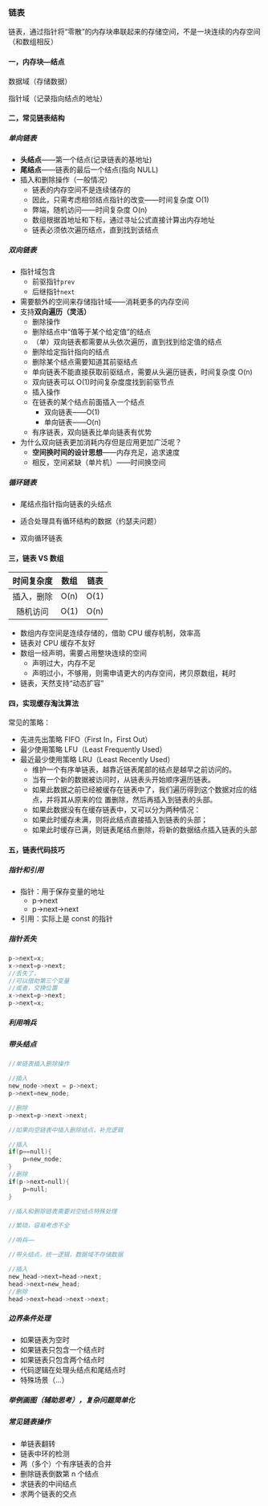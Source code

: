 ### 链表

链表，通过指针将“零散”的内存块串联起来的存储空间，不是一块连续的内存空间（和数组相反）

#### 一，内存块—**结点**

数据域（存储数据）

指针域（记录指向结点的地址）

#### 二，常见链表结构

##### 单向链表

- **头结点**——第一个结点(记录链表的基地址)
- **尾结点**——链表的最后一个结点(指向 NULL)
- 插入和删除操作（一般情况）
  - 链表的内存空间不是连续储存的
  - 因此，只需考虑相邻结点指针的改变——时间复杂度 O(1)
  - 弊端，随机访问——时间复杂度 O(n)
  - 数组根据首地址和下标，通过寻址公式直接计算出内存地址
  - 链表必须依次遍历结点，直到找到该结点

##### 双向链表

- 指针域包含
  - 前驱指针`prev`
  - 后继指针`next`
- 需要额外的空间来存储指针域——消耗更多的内存空间
- 支持**双向遍历（灵活）**
  - 删除操作
  - 删除结点中“值等于某个给定值”的结点
  - （单）双向链表都需要从头依次遍历，直到找到给定值的结点
  - 删除给定指针指向的结点
  - 删除某个结点需要知道其前驱结点
  - 单向链表不能直接获取前驱结点，需要从头遍历链表，时间复杂度 O(n)
  - 双向链表可以 O(1)时间复杂度度找到前驱节点
  - 插入操作
  - 在链表的某个结点前面插入一个结点
    - 双向链表——O(1)
    - 单向链表——O(n)
  - 有序链表，双向链表比单向链表有优势
- 为什么双向链表更加消耗内存但是应用更加广泛呢？
  - **空间换时间的设计思想**——内存充足，追求速度
  - 相反，空间紧缺（单片机）——时间换空间

##### 循环链表

- 尾结点指针指向链表的头结点
- 适合处理具有循环结构的数据（约瑟夫问题）

- 双向循环链表

#### 三，链表 VS 数组

| 时间复杂度 | 数组 | 链表 |
| :--------: | :--: | :--: |
| 插入，删除 | O(n) | O(1) |
|  随机访问  | O(1) | O(n) |

- 数组内存空间是连续存储的，借助 CPU 缓存机制，效率高
- 链表对 CPU 缓存不友好
- 数组一经声明，需要占用整块连续的空间
  - 声明过大，内存不足
  - 声明过小，不够用，则需申请更大的内存空间，拷贝原数组，耗时
- 链表，天然支持“动态扩容”

#### 四，实现缓存淘汰算法

常见的策略：

- 先进先出策略 FIFO（First In，First Out）
- 最少使用策略 LFU（Least Frequently Used）
- 最近最少使用策略 LRU（Least Recently Used）
  - 维护一个有序单链表，越靠近链表尾部的结点是越早之前访问的。
  - 当有一个新的数据被访问时，从链表头开始顺序遍历链表。
  - 如果此数据之前已经被缓存在链表中了，我们遍历得到这个数据对应的结点，并将其从原来的位
    置删除，然后再插入到链表的头部。
  - 如果此数据没有在缓存链表中，又可以分为两种情况：
  - 如果此时缓存未满，则将此结点直接插入到链表的头部；
  - 如果此时缓存已满，则链表尾结点删除，将新的数据结点插入链表的头部

#### 五，链表代码技巧

##### **指针和引用**

- 指针：用于保存变量的地址
  - p->next
  - p->next->next
- 引用：实际上是 const 的指针

##### **指针丢失**

```cpp
p->next=x;
x->next=p->next;
//丢失了，
//可以借助第三个变量
//或者，交换位置
x->next=p->next;
p->next=x;
```

##### **利用哨兵**

##### 带头结点

```cpp
//单链表插入删除操作

//插入
new_node->next = p->next;
p->next=new_node;

//删除
p->next=p->next->next;

//如果向空链表中插入删除结点，补充逻辑

//插入
if(p==null){
    p=new_node;
}
//删除
if(p->next=null){
    p=null;
}

//插入和删除链表需要对空结点特殊处理

//繁琐，容易考虑不全

//哨兵——

//带头结点，统一逻辑，数据域不存储数据

//插入
new_head->next=head->next;
head->next=new_head;
//删除
head->next=head->next->next;
```

##### 边界条件处理

- 如果链表为空时
- 如果链表只包含一个结点时
- 如果链表只包含两个结点时
- 代码逻辑在处理头结点和尾结点时
- 特殊场景（...）

##### 举例画图（辅助思考），复杂问题简单化

##### 常见链表操作

- 单链表翻转
- 链表中环的检测
- 两（多个）个有序链表的合并
- 删除链表倒数第 n 个结点
- 求链表的中间结点
- 求两个链表的交点
